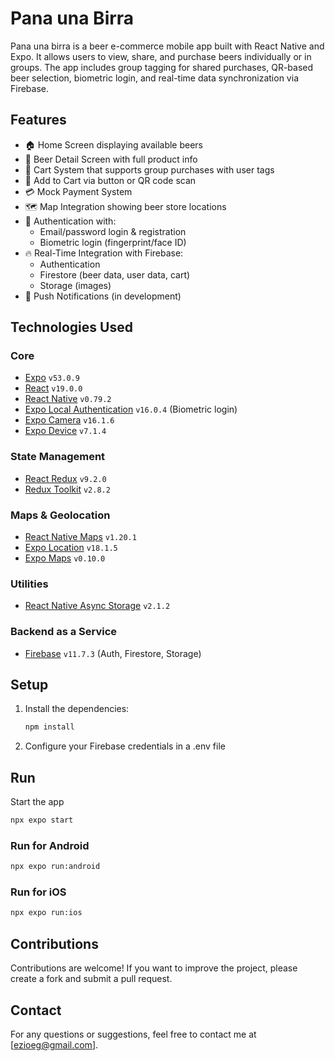 # Pana una Birra
Pana una birra is a beer e-commerce mobile app built with React Native and Expo. It allows users to view, share, and purchase beers individually or in groups. The app includes group tagging for shared purchases, QR-based beer selection, biometric login, and real-time data synchronization via Firebase.

## Features
- 🏠 Home Screen displaying available beers
- 🍺 Beer Detail Screen with full product info
- 🛒 Cart System that supports group purchases with user tags
- 📲 Add to Cart via button or QR code scan
- 💳 Mock Payment System
- 🗺️ Map Integration showing beer store locations
- 🔐 Authentication with:
  - Email/password login & registration
  - Biometric login (fingerprint/face ID)
- 🔥 Real-Time Integration with Firebase:
  - Authentication
  - Firestore (beer data, user data, cart)
  - Storage (images)
- 🔔 Push Notifications (in development)

## Technologies Used
### Core
- [Expo](https://expo.dev/) `v53.0.9`
- [React](https://reactjs.org/) `v19.0.0`
- [React Native](https://reactnative.dev/) `v0.79.2`
- [Expo Local Authentication](https://docs.expo.dev/versions/latest/sdk/local-authentication/) `v16.0.4` (Biometric login)
- [Expo Camera](https://docs.expo.dev/versions/latest/sdk/camera/) `v16.1.6`
- [Expo Device](https://docs.expo.dev/versions/latest/sdk/device/) `v7.1.4`

### State Management
- [React Redux](https://react-redux.js.org/) `v9.2.0`
- [Redux Toolkit](https://redux-toolkit.js.org/) `v2.8.2`

### Maps & Geolocation
- [React Native Maps](https://github.com/react-native-maps/react-native-maps) `v1.20.1`
- [Expo Location](https://docs.expo.dev/versions/latest/sdk/location/) `v18.1.5`
- [Expo Maps](https://docs.expo.dev/versions/latest/sdk/maps/) `v0.10.0`

### Utilities
- [React Native Async Storage](https://github.com/react-native-async-storage/async-storage) `v2.1.2`

### Backend as a Service
- [Firebase](https://firebase.google.com/docs) `v11.7.3` (Auth, Firestore, Storage)


## Setup
1. Install the dependencies:

   ```bash
   npm install

2. Configure your Firebase credentials in a .env file

## Run
Start the app

   ```bash
   npx expo start
   ```

### Run for Android
   ```bash
   npx expo run:android
   ```
### Run for iOS
   ```bash
   npx expo run:ios
   ```

## Contributions
Contributions are welcome! If you want to improve the project, please create a fork and submit a pull request.

## Contact
For any questions or suggestions, feel free to contact me at [ezioeg@gmail.com].
